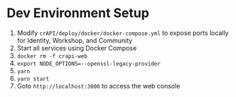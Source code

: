 # Dev Environment Setup

1. Modify `crAPI/deploy/docker/docker-compose.yml` to expose ports locally for Identity, Workshop, and Community
2. Start all services using Docker Compose
3. ```docker rm -f crapi-web```
4. ```export NODE_OPTIONS=--openssl-legacy-provider```
5. ```yarn```
6. ```yarn start```
7. Goto `http://localhost:3000` to access the web console

